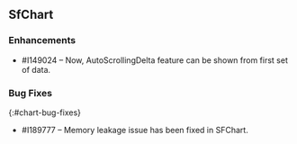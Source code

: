 ## SfChart

### Enhancements

*	\#I149024 – Now, AutoScrollingDelta feature can be shown from first set of data.

### Bug Fixes

{:#chart-bug-fixes} 

*	\#I189777 – Memory leakage issue has been fixed in SFChart.